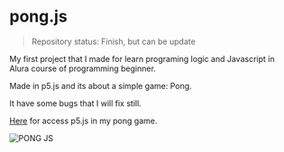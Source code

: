 # pong.js
>Repository status: Finish, but can be update

My first project that I made for learn programing logic and Javascript in Alura course of programming beginner. 

Made in p5.js and its about a simple game: Pong. 

It have some bugs that I will fix still. 

[Here](https://editor.p5js.org/DiegoF-G/sketches/_5gLdCCuU) for access p5.js in my pong game.

![PONG JS](https://github.com/DiegoF-G/pong.js/assets/108773248/d2639e23-38aa-4ee5-adb3-8ae4d1dfd744)

